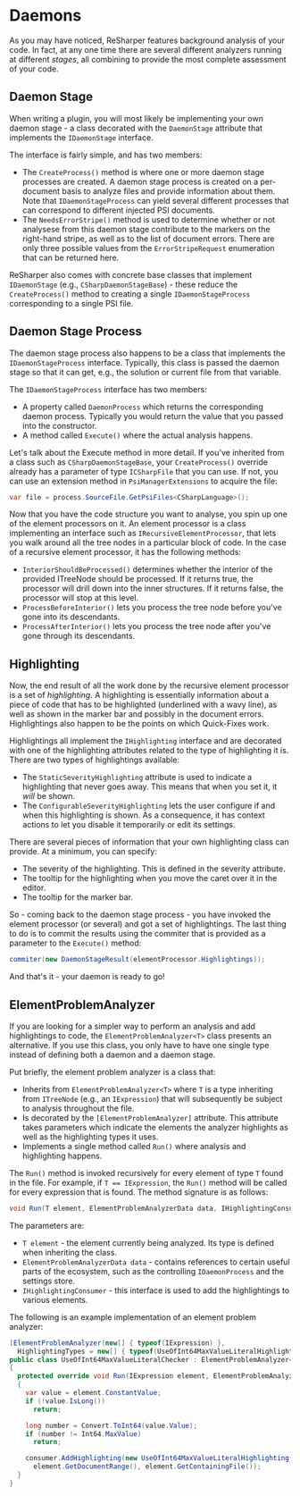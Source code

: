# Daemons

As you may have noticed, ReSharper features background analysis of your code. In fact, at any one time there are several different analyzers running at different _stages_, all combining to provide the most complete assessment of your code.

## Daemon Stage

When writing a plugin, you will most likely be implementing your own daemon stage - a class decorated with the `DaemonStage` attribute that implements the `IDaemonStage` interface.

The interface is fairly simple, and has two members:

* The `CreateProcess()` method is where one or more daemon stage processes are created. A daemon stage process is created on a per-document basis to analyze files and provide information about them. Note that `IDaemonStageProcess` can yield several different processes that can correspond to different injected PSI documents. 
* The `NeedsErrorStripe()` method is used to determine whether or not analysese from this daemon stage contribute to the markers on the right-hand stripe, as well as to the list of document errors. There are only three possible values from the `ErrorStripeRequest` enumeration that can be returned here.

ReSharper also comes with concrete base classes that implement `IDaemonStage` (e.g., `CSharpDaemonStageBase`) - these reduce the `CreateProcess()` method to creating a single `IDaemonStageProcess` corresponding to a single PSI file.

## Daemon Stage Process

The daemon stage process also happens to be a class that implements the `IDaemonStageProcess` interface. Typically, this class is passed the daemon stage so that it can get, e.g., the solution or current file from that variable.

The `IDaemonStageProcess` interface has two members:

* A property called `DaemonProcess` which returns the corresponding daemon process. Typically you would return the value that you passed into the constructor.
* A method called `Execute()` where the actual analysis happens.

Let's talk about the Execute method in more detail. If you've inherited from a class such as `CSharpDaemonStageBase`, your `CreateProcess()` override already has a parameter of type `ICSharpFile` that you can use. If not, you can use an extension method in `PsiManagerExtensions` to acquire the file:

```cs
var file = process.SourceFile.GetPsiFiles<CSharpLanguage>();
```

Now that you have the code structure you want to analyse, you spin up one of the element processors on it. An element processor is a class implementing an interface such as `IRecursiveElementProcessor`, that lets you walk around all the tree nodes in a particular block of code. In the case of a recursive element processor, it has the following methods:

* `InteriorShouldBeProcessed()` determines whether the interior of the provided ITreeNode should be processed. If it returns true, the processor will drill down into the inner structures. If it returns false, the processor will stop at this level.
* `ProcessBeforeInterior()` lets you process the tree node before you've gone into its descendants.
* `ProcessAfterInterior()` lets you process the tree node after you've gone through its descendants.

## Highlighting

Now, the end result of all the work done by the recursive element processor is a set of _highlighting_. A highlighting is essentially information about a piece of code that has to be highlighted (underlined with a wavy line), as well as shown in the marker bar and possibly in the document errors. Highlightings also happen to be the points on which Quick-Fixes work.

Highlightings all implement the `IHighlighting` interface and are decorated with one of the highlighting attributes related to the type of highlighting it is. There are two types of highlightings available:

* The `StaticSeverityHighlighting` attribute is used to indicate a highlighting that never goes away. This means that when you set it, it _will_ be shown.
* The `ConfigurableSeverityHighlighting` lets the user configure if and when this highlighting is shown. As a consequence, it has context actions to let you disable it temporarily or edit its settings.

There are several pieces of information that your own highlighting class can provide. At a minimum, you can specify:

* The severity of the highlighting. This is defined in the severity attribute.
* The tooltip for the highlighting when you move the caret over it in the editor.
* The tooltip for the marker bar.

So - coming back to the daemon stage process - you have invoked the element processor (or several) and got a set of highlightings. The last thing to do is to commit the results using the commiter that is provided as a parameter to the `Execute()` method:

```cs
commiter(new DaemonStageResult(elementProcessor.Highlightings));
```

And that's it - your daemon is ready to go!

## ElementProblemAnalyzer

If you are looking for a simpler way to perform an analysis and add highlightings to code, the `ElementProblemAnalyzer<T>` class presents an alternative. If you use this class, you only have to have one single type instead of defining both a daemon and a daemon stage.

Put briefly, the element problem analyzer is a class that:

* Inherits from `ElementProblemAnalyzer<T>` where `T` is a type inheriting from `ITreeNode` (e.g., an `IExpression`) that will subsequently be subject to analysis throughout the file.
* Is decorated by the `[ElementProblemAnalyzer]` attribute. This attribute takes parameters which indicate the elements the analyzer highlights as well as the highlighting types it uses.
* Implements a single method called `Run()` where analysis and highlighting happens.

The `Run()` method is invoked recursively for every element of type `T` found in the file. For example, if `T == IExpression`, the `Run()` method will be called for every expression that is found. The method signature is as follows:

```cs
void Run(T element, ElementProblemAnalyzerData data, IHighlightingConsumer consumer)
```

The parameters are:

* `T element` - the element currently being analyzed. Its type is defined when inheriting the class.
* `ElementProblemAnalyzerData data` - contains references to certain useful parts of the ecosystem, such as the controlling `IDaemonProcess` and the settings store.
* `IHighlightingConsumer` - this interface is used to add the highlightings to various elements.

The following is an example implementation of an element problem analyzer:

```cs
[ElementProblemAnalyzer(new[] { typeof(IExpression) }, 
  HighlightingTypes = new[] { typeof(UseOfInt64MaxValueLiteralHighlighting) })]
public class UseOfInt64MaxValueLiteralChecker : ElementProblemAnalyzer<IExpression>
{
  protected override void Run(IExpression element, ElementProblemAnalyzerData data, IHighlightingConsumer consumer)
  {
    var value = element.ConstantValue;
    if (!value.IsLong())
      return;

    long number = Convert.ToInt64(value.Value);
    if (number != Int64.MaxValue)
      return;

    consumer.AddHighlighting(new UseOfInt64MaxValueLiteralHighlighting(element), 
      element.GetDocumentRange(), element.GetContainingFile());
  }
}
```

